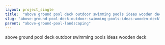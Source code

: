 ```yaml
---
layout: project_single
title:  "above ground pool deck outdoor swimming pools ideas wooden deck"
slug: "above-ground-pool-deck-outdoor-swimming-pools-ideas-wooden-deck"
parent: "above-ground-pool-landscaping"
---
```

above ground pool deck outdoor swimming pools ideas wooden deck